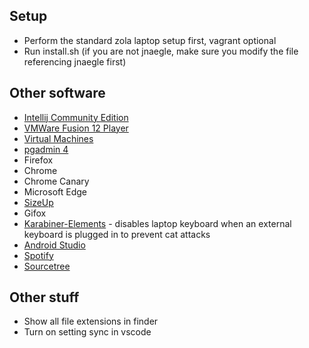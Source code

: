 ## Setup

- Perform the standard zola laptop setup first, vagrant optional
- Run install.sh (if you are not jnaegle, make sure you modify the file referencing jnaegle first)

## Other software

- [Intellij Community Edition](https://www.jetbrains.com/idea/downloada/#section=mac)
- [VMWare Fusion 12 Player](https://www.vmware.com/products/fusion.html)
- [Virtual Machines](https://modern.ie)
- [pgadmin 4](https://www.pgadmin.org/download/pgadmin-4-macos/)
- Firefox
- Chrome
- Chrome Canary
- Microsoft Edge
- [SizeUp](https://www.irradiatedsoftware.com/downloads/?file=SizeUp.zip)
- Gifox
- [Karabiner-Elements](https://karabiner-elements.pqrs.org/docs/getting-started/installation/) - disables laptop keyboard when an external keyboard is plugged in to prevent cat attacks
- [Android Studio](https://developer.android.com/studio)
- [Spotify](https://www.spotify.com/us/download/other/)
- [Sourcetree](https://www.sourcetreeapp.com/)

## Other stuff

- Show all file extensions in finder
- Turn on setting sync in vscode
